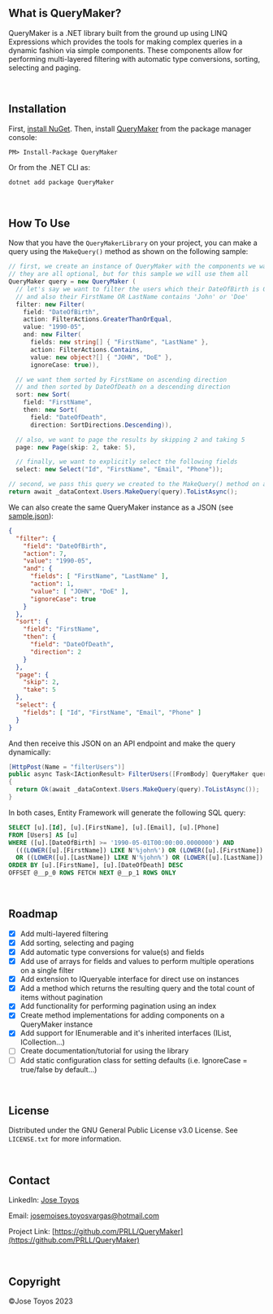 ## What is QueryMaker?

QueryMaker is a .NET library built from the ground up using LINQ Expressions which provides the tools for making complex queries in a dynamic fashion via simple components. These components allow for performing multi-layered filtering with automatic type conversions, sorting, selecting and paging.

<br />



## Installation

First, [install NuGet](http://docs.nuget.org/docs/start-here/installing-nuget). Then, install [QueryMaker](https://www.nuget.org/packages/QueryMaker/) from the package manager console:

  ```
  PM> Install-Package QueryMaker
  ```

  Or from the .NET CLI as:

  ```powershell
  dotnet add package QueryMaker
  ```

<br />



## How To Use

Now that you have the `QueryMakerLibrary` on your project, you can make a query using the `MakeQuery()` method as shown on the following sample:

  ```csharp
  // first, we create an instance of QueryMaker with the components we want to use
  // they are all optional, but for this sample we will use them all
  QueryMaker query = new QueryMaker (
    // let's say we want to filter the users which their DateOfBirth is Greater Than Or Equal to May 1990
    // and also their FirstName OR LastName contains 'John' or 'Doe'
    filter: new Filter(
      field: "DateOfBirth",
      action: FilterActions.GreaterThanOrEqual,
      value: "1990-05",
      and: new Filter(
        fields: new string[] { "FirstName", "LastName" },
        action: FilterActions.Contains,
        value: new object?[] { "JOHN", "DoE" },
        ignoreCase: true)),

    // we want them sorted by FirstName on ascending direction
    // and then sorted by DateOfDeath on a descending direction
    sort: new Sort(
      field: "FirstName",
      then: new Sort(
        field: "DateOfDeath",
        direction: SortDirections.Descending)),

    // also, we want to page the results by skipping 2 and taking 5
    page: new Page(skip: 2, take: 5),

    // finally, we want to explicitly select the following fields
    select: new Select("Id", "FirstName", "Email", "Phone"));

  // second, we pass this query we created to the MakeQuery() method on an IQueryable instance
  return await _dataContext.Users.MakeQuery(query).ToListAsync();
  ```

We can also create the same QueryMaker instance as a JSON (see [sample.json](https://github.com/PRLL/QueryMaker/blob/main/sample.json)):

  ```json
  {
    "filter": {
      "field": "DateOfBirth",
      "action": 7,
      "value": "1990-05",
      "and": {
        "fields": [ "FirstName", "LastName" ],
        "action": 1,
        "value": [ "JOHN", "DoE" ],
        "ignoreCase": true
      }
    },
    "sort": {
      "field": "FirstName",
      "then": {
        "field": "DateOfDeath",
        "direction": 2
      }
    },
    "page": {
      "skip": 2,
      "take": 5
    },
    "select": {
      "fields": [ "Id", "FirstName", "Email", "Phone" ]
    }
  }
  ```

And then receive this JSON on an API endpoint and make the query dynamically:

  ```csharp
  [HttpPost(Name = "filterUsers")]
  public async Task<IActionResult> FilterUsers([FromBody] QueryMaker query)
  {
    return Ok(await _dataContext.Users.MakeQuery(query).ToListAsync());
  }
  ```

In both cases, Entity Framework will generate the following SQL query:

  ```sql
  SELECT [u].[Id], [u].[FirstName], [u].[Email], [u].[Phone]
  FROM [Users] AS [u]
  WHERE ([u].[DateOfBirth] >= '1990-05-01T00:00:00.0000000') AND
    (((LOWER([u].[FirstName]) LIKE N'%john%') OR (LOWER([u].[FirstName]) LIKE N'%doe%'))
    OR ((LOWER([u].[LastName]) LIKE N'%john%') OR (LOWER([u].[LastName]) LIKE N'%doe%')))
  ORDER BY [u].[FirstName], [u].[DateOfDeath] DESC
  OFFSET @__p_0 ROWS FETCH NEXT @__p_1 ROWS ONLY
  ```

<br />



## Roadmap

- [x] Add multi-layered filtering
- [x] Add sorting, selecting and paging
- [x] Add automatic type conversions for value(s) and fields
- [x] Add use of arrays for fields and values to perform multiple operations on a single filter
- [x] Add extension to IQueryable interface for direct use on instances
- [x] Add a method which returns the resulting query and the total count of items without pagination
- [x] Add functionality for performing pagination using an index
- [x] Create method implementations for adding components on a QueryMaker instance
- [x] Add support for IEnumerable and it's inherited interfaces (IList, ICollection...)
- [ ] Create documentation/tutorial for using the library
- [ ] Add static configuration class for setting defaults (i.e. IgnoreCase = true/false by default...)

<br />



## License

Distributed under the GNU General Public License v3.0 License. See `LICENSE.txt` for more information.

<br />



## Contact

LinkedIn: [Jose Toyos](https://www.linkedin.com/in/josetoyosvargas/)

Email: josemoises.toyosvargas@hotmail.com

Project Link: [https://github.com/PRLL/QueryMaker](https://github.com/PRLL/QueryMaker)

<br />



## Copyright

©Jose Toyos 2023
